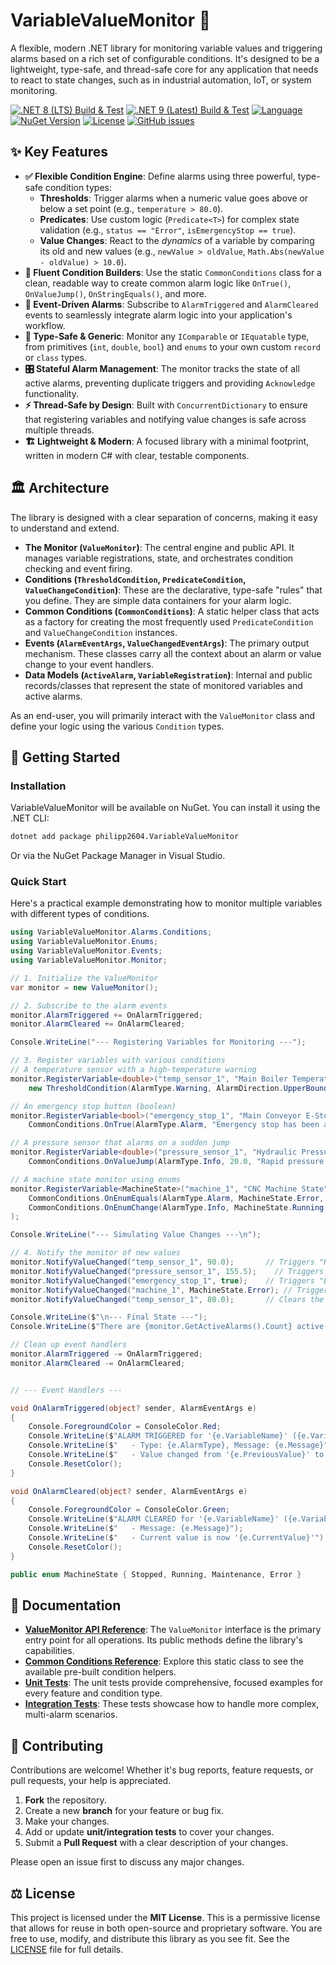 ﻿# VariableValueMonitor 🚨
A flexible, modern .NET library for monitoring variable values and triggering alarms based on a rich set of configurable conditions. It's designed to be a lightweight, type-safe, and thread-safe core for any application that needs to react to state changes, such as in industrial automation, IoT, or system monitoring.

[![.NET 8 (LTS) Build & Test](https://github.com/philipp2604/VariableValueMonitor/actions/workflows/dotnet-8-build-and-test.yml/badge.svg)](https://github.com/philipp2604/VariableValueMonitor/actions/workflows/dotnet-8-build-and-test.yml)
[![.NET 9 (Latest) Build & Test](https://github.com/philipp2604/VariableValueMonitor/actions/workflows/dotnet-9-build-and-test.yml/badge.svg)](https://github.com/philipp2604/VariableValueMonitor/actions/workflows/dotnet-9-build-and-test.yml)
[![Language](https://img.shields.io/badge/language-C%23-blue.svg)](https://docs.microsoft.com/en-us/dotnet/csharp/)
[![NuGet Version](https://img.shields.io/nuget/v/Your.Package.Name.svg?style=flat-square&logo=nuget)](https://www.nuget.org/packages/Your.Package.Name/)
[![License](https://img.shields.io/badge/License-MIT-blue.svg)](https://opensource.org/licenses/MIT)
[![GitHub issues](https://img.shields.io/github/issues/your-username/VariableValueMonitor)](https://github.com/your-username/VariableValueMonitor/issues)

## ✨ Key Features

- **✅ Flexible Condition Engine**: Define alarms using three powerful, type-safe condition types:
  - **Thresholds**: Trigger alarms when a numeric value goes above or below a set point (e.g., `temperature > 80.0`).
  - **Predicates**: Use custom logic (`Predicate<T>`) for complex state validation (e.g., `status == "Error"`, `isEmergencyStop == true`).
  - **Value Changes**: React to the *dynamics* of a variable by comparing its old and new values (e.g., `newValue > oldValue`, `Math.Abs(newValue - oldValue) > 10.0`).
- **🔧 Fluent Condition Builders**: Use the static `CommonConditions` class for a clean, readable way to create common alarm logic like `OnTrue()`, `OnValueJump()`, `OnStringEquals()`, and more.
- **🔔 Event-Driven Alarms**: Subscribe to `AlarmTriggered` and `AlarmCleared` events to seamlessly integrate alarm logic into your application's workflow.
- **🚀 Type-Safe & Generic**: Monitor any `IComparable` or `IEquatable` type, from primitives (`int`, `double`, `bool`) and `enums` to your own custom `record` or `class` types.
- **🎛️ Stateful Alarm Management**: The monitor tracks the state of all active alarms, preventing duplicate triggers and providing `Acknowledge` functionality.
- **⚡️ Thread-Safe by Design**: Built with `ConcurrentDictionary` to ensure that registering variables and notifying value changes is safe across multiple threads.
- **🏗️ Lightweight & Modern**: A focused library with a minimal footprint, written in modern C# with clear, testable components.

## 🏛️ Architecture

The library is designed with a clear separation of concerns, making it easy to understand and extend.

- **The Monitor (`ValueMonitor`)**: The central engine and public API. It manages variable registrations, state, and orchestrates condition checking and event firing.
- **Conditions (`ThresholdCondition`, `PredicateCondition`, `ValueChangeCondition`)**: These are the declarative, type-safe "rules" that you define. They are simple data containers for your alarm logic.
- **Common Conditions (`CommonConditions`)**: A static helper class that acts as a factory for creating the most frequently used `PredicateCondition` and `ValueChangeCondition` instances.
- **Events (`AlarmEventArgs`, `ValueChangedEventArgs`)**: The primary output mechanism. These classes carry all the context about an alarm or value change to your event handlers.
- **Data Models (`ActiveAlarm`, `VariableRegistration`)**: Internal and public records/classes that represent the state of monitored variables and active alarms.

As an end-user, you will primarily interact with the `ValueMonitor` class and define your logic using the various `Condition` types.

## 🚀 Getting Started

### Installation

VariableValueMonitor will be available on NuGet. You can install it using the .NET CLI:

```bash
dotnet add package philipp2604.VariableValueMonitor 
```

Or via the NuGet Package Manager in Visual Studio.

### Quick Start

Here's a practical example demonstrating how to monitor multiple variables with different types of conditions.

```csharp
using VariableValueMonitor.Alarms.Conditions;
using VariableValueMonitor.Enums;
using VariableValueMonitor.Events;
using VariableValueMonitor.Monitor;

// 1. Initialize the ValueMonitor
var monitor = new ValueMonitor();

// 2. Subscribe to the alarm events
monitor.AlarmTriggered += OnAlarmTriggered;
monitor.AlarmCleared += OnAlarmCleared;

Console.WriteLine("--- Registering Variables for Monitoring ---");

// 3. Register variables with various conditions
// A temperature sensor with a high-temperature warning
monitor.RegisterVariable<double>("temp_sensor_1", "Main Boiler Temperature", 25.0,
    new ThresholdCondition(AlarmType.Warning, AlarmDirection.UpperBound, 85.0, "High temperature detected!"));

// An emergency stop button (boolean)
monitor.RegisterVariable<bool>("emergency_stop_1", "Main Conveyor E-Stop", false,
    CommonConditions.OnTrue(AlarmType.Alarm, "Emergency stop has been activated!"));

// A pressure sensor that alarms on a sudden jump
monitor.RegisterVariable<double>("pressure_sensor_1", "Hydraulic Pressure", 120.0,
    CommonConditions.OnValueJump(AlarmType.Info, 20.0, "Rapid pressure change detected."));

// A machine state monitor using enums
monitor.RegisterVariable<MachineState>("machine_1", "CNC Machine State", MachineState.Running,
    CommonConditions.OnEnumEquals(AlarmType.Alarm, MachineState.Error, "Machine has entered an error state!"),
    CommonConditions.OnEnumChange(AlarmType.Info, MachineState.Running, MachineState.Maintenance, "Machine is now under maintenance.")
);

Console.WriteLine("--- Simulating Value Changes ---\n");

// 4. Notify the monitor of new values
monitor.NotifyValueChanged("temp_sensor_1", 90.0);       // Triggers "High temperature"
monitor.NotifyValueChanged("pressure_sensor_1", 155.5);    // Triggers "Rapid pressure change"
monitor.NotifyValueChanged("emergency_stop_1", true);    // Triggers "E-Stop activated"
monitor.NotifyValueChanged("machine_1", MachineState.Error); // Triggers "Error state"
monitor.NotifyValueChanged("temp_sensor_1", 80.0);       // Clears the temperature alarm

Console.WriteLine($"\n--- Final State ---");
Console.WriteLine($"There are {monitor.GetActiveAlarms().Count} active alarms.");

// Clean up event handlers
monitor.AlarmTriggered -= OnAlarmTriggered;
monitor.AlarmCleared -= OnAlarmCleared;


// --- Event Handlers ---

void OnAlarmTriggered(object? sender, AlarmEventArgs e)
{
    Console.ForegroundColor = ConsoleColor.Red;
    Console.WriteLine($"ALARM TRIGGERED for '{e.VariableName}' ({e.VariableId})");
    Console.WriteLine($"   - Type: {e.AlarmType}, Message: {e.Message}");
    Console.WriteLine($"   - Value changed from '{e.PreviousValue}' to '{e.CurrentValue}'");
    Console.ResetColor();
}

void OnAlarmCleared(object? sender, AlarmEventArgs e)
{
    Console.ForegroundColor = ConsoleColor.Green;
    Console.WriteLine($"ALARM CLEARED for '{e.VariableName}' ({e.VariableId})");
    Console.WriteLine($"   - Message: {e.Message}");
    Console.WriteLine($"   - Current value is now '{e.CurrentValue}'");
    Console.ResetColor();
}

public enum MachineState { Stopped, Running, Maintenance, Error }

```

## 📖 Documentation
- **[ValueMonitor API Reference](./src/VariableValueMonitor/Monitor/IValueMonitor.cs)**: The `ValueMonitor` interface is the primary entry point for all operations. Its public methods define the library's capabilities.
- **[Common Conditions Reference](./src/VariableValueMonitor/Alarms/Conditions/CommonConditions.cs)**: Explore this static class to see the available pre-built condition helpers.
- **[Unit Tests](./tests/VariableValueMonitor.Tests/Unit/Monitor/ValueMonitorUnitTests.cs)**: The unit tests provide comprehensive, focused examples for every feature and condition type.
- **[Integration Tests](./tests/VariableValueMonitor.Tests/Integration/Monitor/ValueMonitorIntegrationTests.cs)**: These tests showcase how to handle more complex, multi-alarm scenarios.

## 🤝 Contributing

Contributions are welcome! Whether it's bug reports, feature requests, or pull requests, your help is appreciated.

1.  **Fork** the repository.
2.  Create a new **branch** for your feature or bug fix.
3.  Make your changes.
4.  Add or update **unit/integration tests** to cover your changes.
5.  Submit a **Pull Request** with a clear description of your changes.

Please open an issue first to discuss any major changes.

## ⚖️ License

This project is licensed under the **MIT License**. This is a permissive license that allows for reuse in both open-source and proprietary software. You are free to use, modify, and distribute this library as you see fit. See the [LICENSE](./LICENSE.txt) file for full details.
